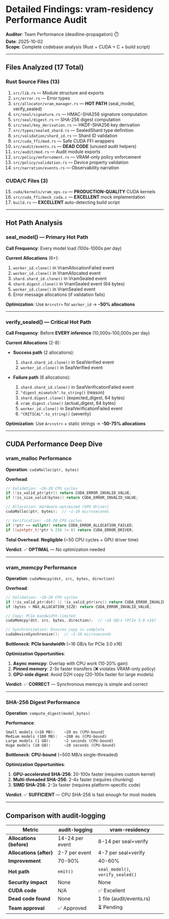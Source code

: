 # Detailed Findings: vram-residency Performance Audit

**Auditor**: Team Performance (deadline-propagation) ⏱️  
**Date**: 2025-10-02  
**Scope**: Complete codebase analysis (Rust + CUDA + C + build script)

---

## Files Analyzed (17 Total)

### Rust Source Files (13)
1. `src/lib.rs` — Module structure and exports
2. `src/error.rs` — Error types
3. `src/allocator/vram_manager.rs` — **HOT PATH** (seal_model, verify_sealed)
4. `src/seal/signature.rs` — HMAC-SHA256 signature computation
5. `src/seal/digest.rs` — SHA-256 digest computation
6. `src/seal/key_derivation.rs` — HKDF-SHA256 key derivation
7. `src/types/sealed_shard.rs` — SealedShard type definition
8. `src/validation/shard_id.rs` — Shard ID validation
9. `src/cuda_ffi/mod.rs` — Safe CUDA FFI wrappers
10. `src/audit/events.rs` — **DEAD CODE** (unused audit helpers)
11. `src/audit/mod.rs` — Audit module exports
12. `src/policy/enforcement.rs` — VRAM-only policy enforcement
13. `src/policy/validation.rs` — Device property validation
14. `src/narration/events.rs` — Observability narration

### CUDA/C Files (3)
15. `cuda/kernels/vram_ops.cu` — **PRODUCTION-QUALITY** CUDA kernels
16. `src/cuda_ffi/mock_cuda.c` — **EXCELLENT** mock implementation
17. `build.rs` — **EXCELLENT** auto-detecting build script

---

## Hot Path Analysis

### seal_model() — Primary Hot Path

**Call Frequency**: Every model load (100s-1000s per day)

**Current Allocations** (6+):
1. `worker_id.clone()` in VramAllocationFailed event
2. `worker_id.clone()` in VramAllocated event
3. `shard.shard_id.clone()` in VramSealed event
4. `shard.digest.clone()` in VramSealed event (64 bytes)
5. `worker_id.clone()` in VramSealed event
6. Error message allocations (if validation fails)

**Optimization**: Use `Arc<str>` for `worker_id` → **-50% allocations**

---

### verify_sealed() — Critical Hot Path

**Call Frequency**: Before **EVERY inference** (10,000s-100,000s per day)

**Current Allocations** (2-8):
- **Success path** (2 allocations):
  1. `shard.shard_id.clone()` in SealVerified event
  2. `worker_id.clone()` in SealVerified event

- **Failure path** (6 allocations):
  1. `shard.shard_id.clone()` in SealVerificationFailed event
  2. `"digest_mismatch".to_string()` (reason)
  3. `shard.digest.clone()` (expected_digest, 64 bytes)
  4. `vram_digest.clone()` (actual_digest, 64 bytes)
  5. `worker_id.clone()` in SealVerificationFailed event
  6. `"CRITICAL".to_string()` (severity)

**Optimization**: Use `Arc<str>` + static strings → **-50-75% allocations**

---

## CUDA Performance Deep Dive

### vram_malloc Performance

**Operation**: `cudaMalloc(ptr, bytes)`

**Overhead**:
```cpp
// Validation: ~10-20 CPU cycles
if (!is_valid_ptr(ptr)) return CUDA_ERROR_INVALID_VALUE;
if (!is_size_valid(bytes)) return CUDA_ERROR_INVALID_VALUE;

// Allocation: Hardware-optimized (GPU driver)
cudaMalloc(ptr, bytes);  // ~1-10 microseconds

// Verification: ~10-20 CPU cycles
if (*ptr == nullptr) return CUDA_ERROR_ALLOCATION_FAILED;
if ((uintptr_t)*ptr % 256 != 0) return CUDA_ERROR_DRIVER;
```

**Total Overhead**: **Negligible** (~50 CPU cycles + GPU driver time)

**Verdict**: ✅ **OPTIMAL** — No optimization needed

---

### vram_memcpy Performance

**Operation**: `cudaMemcpy(dst, src, bytes, direction)`

**Overhead**:
```cpp
// Validation: ~10-20 CPU cycles
if (!is_valid_ptr(dst) || !is_valid_ptr(src)) return CUDA_ERROR_INVALID_VALUE;
if (bytes > MAX_ALLOCATION_SIZE) return CUDA_ERROR_INVALID_VALUE;

// Copy: PCIe bandwidth-limited
cudaMemcpy(dst, src, bytes, direction);  // ~16 GB/s (PCIe 3.0 x16)

// Synchronization: Ensures copy is complete
cudaDeviceSynchronize();  // ~1-10 microseconds
```

**Bottleneck**: **PCIe bandwidth** (~16 GB/s for PCIe 3.0 x16)

**Optimization Opportunities**:
1. **Async memcpy**: Overlap with CPU work (10-20% gain)
2. **Pinned memory**: 2-3x faster transfers (❌ violates VRAM-only policy)
3. **GPU-side digest**: Avoid D2H copy (20-100x faster for large models)

**Verdict**: ✅ **CORRECT** — Synchronous memcpy is simple and correct

---

### SHA-256 Digest Performance

**Operation**: `compute_digest(model_bytes)`

**Performance**:
```
Small models (<10 MB):    ~20 ms (CPU-bound)
Medium models (100 MB):   ~200 ms (CPU-bound)
Large models (1 GB):      ~2 seconds (CPU-bound)
Huge models (10 GB):      ~20 seconds (CPU-bound)
```

**Bottleneck**: **CPU-bound** (~500 MB/s single-threaded)

**Optimization Opportunities**:
1. **GPU-accelerated SHA-256**: 20-100x faster (requires custom kernel)
2. **Multi-threaded SHA-256**: 2-4x faster (requires chunking)
3. **SIMD SHA-256**: 2-3x faster (requires platform-specific code)

**Verdict**: ✅ **SUFFICIENT** — CPU SHA-256 is fast enough for most models

---

## Comparison with audit-logging

| Metric | audit-logging | vram-residency |
|--------|---------------|----------------|
| **Allocations (before)** | 14-24 per event | 8-14 per seal+verify |
| **Allocations (after)** | 2-7 per event | 4-7 per seal+verify |
| **Improvement** | 70-90% | 40-60% |
| **Hot path** | `emit()` | `seal_model()`, `verify_sealed()` |
| **Security impact** | None | None |
| **CUDA code** | N/A | ✅ Excellent |
| **Dead code found** | None | 1 file (audit/events.rs) |
| **Team approval** | ✅ Approved | ⏳ Pending |
